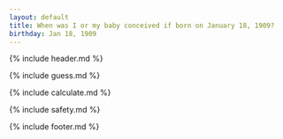 ```yaml
---
layout: default
title: When was I or my baby conceived if born on January 18, 1909?
birthday: Jan 18, 1909
---
```


{% include header.md %}

{% include guess.md %}

{% include calculate.md %}

{% include safety.md %}

{% include footer.md %}



